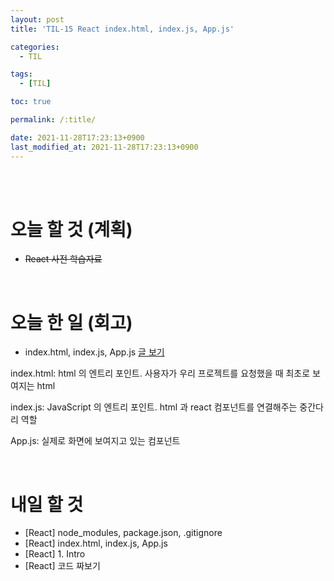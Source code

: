 ```yaml
---
layout: post
title: 'TIL-15 React index.html, index.js, App.js'

categories:
  - TIL

tags:
  - [TIL]

toc: true

permalink: /:title/

date: 2021-11-28T17:23:13+0900
last_modified_at: 2021-11-28T17:23:13+0900
---
```


<br>
<br>

# 오늘 할 것 (계획)

- ~~React 사전 학습자료~~

<br>

# 오늘 한 일 (회고)

- index.html, index.js, App.js [글 보기](../react-03)

index.html: html 의 엔트리 포인트. 사용자가 우리 프로젝트를 요청했을 때 최초로 보여지는 html

index.js: JavaScript 의 엔트리 포인트. html 과 react 컴포넌트를 연결해주는 중간다리 역할

App.js: 실제로 화면에 보여지고 있는 컴포넌트

<br>

# 내일 할 것

- [React] node_modules, package.json, .gitignore
- [React] index.html, index.js, App.js
- [React] 1. Intro
- [React] 코드 짜보기
